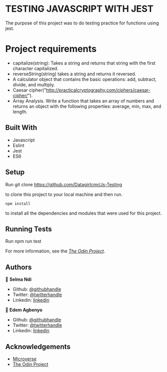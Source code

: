 # TESTING JAVASCRIPT WITH JEST
The purpose of this project was to do testing practice for functions using jest. 

# Project requirements
- capitalize(string): Takes a string and returns that string with the first character capitalized.
- reverseString(string) takes a string and returns it reversed.
- A calculator object that contains the basic operations: add, subtract, divide, and multiply.
- Caesar cipher("http://practicalcryptography.com/ciphers/caesar-cipher/").
- Array Analysis. Write a function that takes an array of numbers and returns an object with the following properties: average, min, max, and length.

   
## Built With

- Javascript
- Eslint
- Jest
- ES6

## Setup

Run
    git clone https://github.com/Datagirlcmr/Js-Testing

to clone this project to your local machine and then run.

    npm install

to install all the dependencies and modules that were used for this project.

## Running Tests
 Run
    npm run test

For more information, see the
[*The Odin Project*](https://www.theodinproject.com/courses/javascript/lessons/testing-practice).
## Authors

👤 **Selma Ndi**

- Github: [@githubhandle](https://github.com/Datagirlcmr)
- Twitter: [@twitterhandle](https://twitter.com/SelmaNdi)
- Linkedin: [linkedin](https://www.linkedin.com/in/selma-ndi-datagirl-imba-8976ab32/)

👤 **Edem Agbenyo**

- Github: [@githubhandle](https://github.com/edemagbenyo )
- Twitter: [@twitterhandle](https://twitter.com/edemAgbenyo)
- Linkedin: [linkedin](https://www.linkedin.com/in/edemagbenyo/)


<!-- ACKNOWLEDGEMENTS -->
## Acknowledgements
* [Microverse](https://www.microverse.org/)
* [The Odin Project](https://www.theodinproject.com/courses/javascript/lessons/testing-practice)


